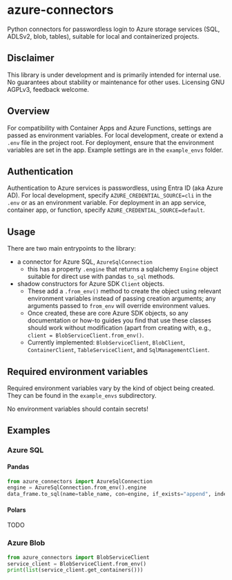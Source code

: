 # azure-connectors
Python connectors for passwordless login to Azure storage services (SQL, ADLSv2, blob, tables), suitable for local and containerized projects.

## Disclaimer
This library is under development and is primarily intended for internal use. No guarantees about stability or maintenance for other uses. Licensing GNU AGPLv3, feedback welcome.

## Overview
For compatibility with Container Apps and Azure Functions, settings are passed as environment variables. For local development, create or extend a `.env` file in the project root. For deployment, ensure that the environment variables are set in the app. Example settings are in the `example_envs` folder.

## Authentication
Authentication to Azure services is passwordless, using Entra ID (aka Azure AD). For local development, specify `AZURE_CREDENTIAL_SOURCE=cli` in the `.env` or as an environment variable. For deployment in an app service, container app, or function, specify `AZURE_CREDENTIAL_SOURCE=default`.

## Usage

There are two main entrypoints to the library:
- a connector for Azure SQL, `AzureSqlConnection`
  - this has a property `.engine` that returns a sqlalchemy `Engine` object suitable for direct use with pandas `to_sql` methods.
- shadow constructors for Azure SDK `Client` objects.
  - These add a `.from_env()` method to create the object using relevant environment variables instead of passing creation arguments; any arguments passed to `from_env` will override environment values.
  - Once created, these are core Azure SDK objects, so any documentation or how-to guides you find that use these classes should work without modification (apart from creating with, e.g., `client = BlobServiceClient.from_env()`.
  - Currently implemented: `BlobServiceClient`, `BlobClient`, `ContainerClient`, `TableServiceClient`, and `SqlManagementClient`.  

## Required environment variables

Required environment variables vary by the kind of object being created. They can be found in the `example_envs` subdirectory.

No environment variables should contain secrets!

## Examples
### Azure SQL
#### Pandas
```python
from azure_connectors import AzureSqlConnection
engine = AzureSqlConnection.from_env().engine
data_frame.to_sql(name=table_name, con=engine, if_exists="append", index=False)
```

#### Polars
TODO

### Azure Blob
```python
from azure_connectors import BlobServiceClient
service_client = BlobServiceClient.from_env()
print(list(service_client.get_containers()))
```
